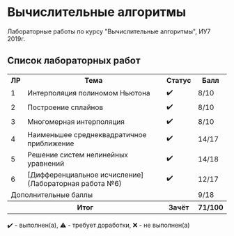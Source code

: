 # Вычислительные алгоритмы

Лабораторные работы по курсу "Вычислительные алгоритмы", ИУ7 2019г.

## Список лабораторных работ

<table>
   <tr>
   <tr>
    <th>ЛР</th>
    <th>Тема</th>
    <th>Статус</th>
    <th>Балл</th>
   </tr>
   <tr>
    <td>1</td>
    <td>Интерполяция полиномом Ньютона</th>
    <td>✔️</th>
    <td>8/10</th>
   </tr>
   <tr>
   <tr>
    <td>2</td>
    <td>Построение сплайнов</th>
    <td>✔️</th>
    <td>8/10</th>
   </tr>
   <tr>
   <tr>
    <td>3</td>
    <td>Многомерная интерполяция</th>
    <td>✔️</th>
    <td>8/10</th>
   </tr>
   <tr>
   <tr>
    <td>4</td>
    <td>Наименьшее среднеквадратичное приближение</th>
    <td>✔️</th>
    <td>14/17</th>
   </tr>
   <tr>
   <tr>
    <td>5</td>
    <td>Решение систем нелинейных уравнений</th>
    <td>✔️</th>
    <td>14/18</th>
   </tr>
   <tr>
   <tr>
    <td>6</td>
    <td>[Дифференциальное исчисление](Лабораторная работа №6)</th>
    <td>✔️</th>
    <td>12/17</th>
   </tr>
   <tr>
   <tr>
    <td colspan = "3">Дополнительные баллы</th>
    <td>9/18</th>
   </tr>
   <tr>
    <th colspan = "2">Итог</th>
    <th>Зачёт</th>
    <th>71/100</th>
   </tr>
</table>

✔️ - выполнен(а), ⚠️ - требует доработки, ❌ - не выполнен(а)